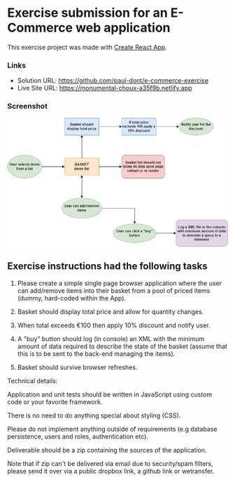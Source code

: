 # Exercise submission for an E-Commerce web application

This exercise project was made with [Create React App](https://github.com/facebook/create-react-app).

### Links

- Solution URL: https://github.com/paul-dont/e-commerce-exercise
- Live Site URL: https://monumental-choux-a35f9b.netlify.app

### Screenshot

![](./src/design/E-commerce-flowchart.png)

## Exercise instructions had the following tasks

1. Please create a simple single page browser application where the user can add/remove items into their basket from a pool of priced items (dummy, hard-coded within the App).

2. Basket should display total price and allow for quantity changes.

3. When total exceeds €100 then apply 10% discount and notify user.

4. A "buy" button should log (in console) an XML with the minimum amount of data required to describe the state of the basket (assume that this is to be sent to the back-end managing the items).

5. Basket should survive browser refreshes.

Technical details:

Application and unit tests should be written in JavaScript using custom code or your favorite framework.

There is no need to do anything special about styling (CSS).

Please do not implement anything outside of requirements (e.g database persistence, users and roles, authentication etc).

Deliverable should be a zip containing the sources of the application.

Note that if zip can't be delivered via email due to security/spam filters, please send it over via a public dropbox link, a github link or wetransfer.
